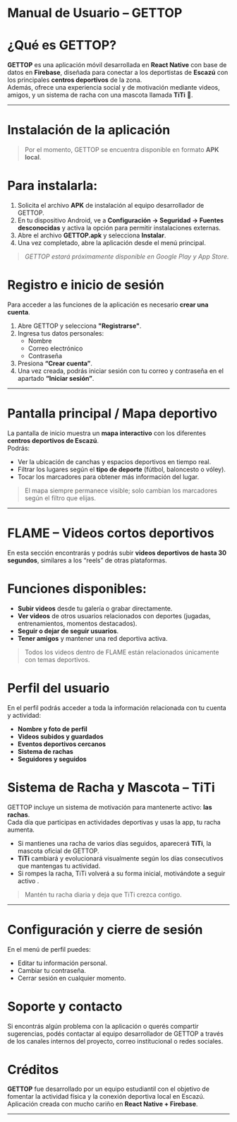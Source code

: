 # Manual de Usuario – GETTOP

# ¿Qué es GETTOP?

**GETTOP** es una aplicación móvil desarrollada en **React Native** con base de datos en **Firebase**, diseñada para conectar a los deportistas de **Escazú** con los principales **centros deportivos** de la zona.  
Además, ofrece una experiencia social y de motivación mediante videos, amigos, y un sistema de racha con una mascota llamada **TiTi** 🐒.

---

# Instalación de la aplicación

> Por el momento, GETTOP se encuentra disponible en formato **APK local**.

# Para instalarla:
1. Solicita el archivo **APK** de instalación al equipo desarrollador de GETTOP.  
2. En tu dispositivo Android, ve a **Configuración → Seguridad → Fuentes desconocidas** y activa la opción para permitir instalaciones externas.  
3. Abre el archivo **GETTOP.apk** y selecciona **Instalar**.  
4. Una vez completado, abre la aplicación desde el menú principal.  

> *GETTOP estará próximamente disponible en Google Play y App Store.*


# Registro e inicio de sesión

Para acceder a las funciones de la aplicación es necesario **crear una cuenta**.

1. Abre GETTOP y selecciona **"Registrarse"**.  
2. Ingresa tus datos personales:  
   - Nombre  
   - Correo electrónico  
   - Contraseña  
3. Presiona **“Crear cuenta”**.  
4. Una vez creada, podrás iniciar sesión con tu correo y contraseña en el apartado **“Iniciar sesión”**.

---

# Pantalla principal / Mapa deportivo

La pantalla de inicio muestra un **mapa interactivo** con los diferentes **centros deportivos de Escazú**.  
Podrás:

- Ver la ubicación de canchas y espacios deportivos en tiempo real.  
- Filtrar los lugares según el **tipo de deporte** (fútbol, baloncesto o vóley).  
- Tocar los marcadores para obtener más información del lugar.

>  El mapa siempre permanece visible; solo cambian los marcadores según el filtro que elijas.

---

# FLAME – Videos cortos deportivos

En esta sección encontrarás y podrás subir **videos deportivos de hasta 30 segundos**, similares a los “reels” de otras plataformas.

# Funciones disponibles:
- **Subir videos** desde tu galería o grabar directamente.  
- **Ver videos** de otros usuarios relacionados con deportes (jugadas, entrenamientos, momentos destacados).  
- **Seguir o dejar de seguir usuarios**.  
- **Tener amigos** y mantener una red deportiva activa.

> Todos los videos dentro de FLAME están relacionados únicamente con temas deportivos.


# Perfil del usuario

En el perfil podrás acceder a toda la información relacionada con tu cuenta y actividad:

- **Nombre y foto de perfil**  
- **Videos subidos y guardados**  
- **Eventos deportivos cercanos**  
- **Sistema de rachas**  
- **Seguidores y seguidos**



# Sistema de Racha y Mascota – TiTi

GETTOP incluye un sistema de motivación para mantenerte activo: **las rachas**.  
Cada día que participas en actividades deportivas y usas la app, tu racha aumenta.

- Si mantienes una racha de varios días seguidos, aparecerá **TiTi**, la mascota oficial de GETTOP.  
- **TiTi** cambiará y evolucionará visualmente según los días consecutivos que mantengas tu actividad.  
- Si rompes la racha, TiTi volverá a su forma inicial, motivándote a seguir activo .

> Mantén tu racha diaria y deja que TiTi crezca contigo.

---

# Configuración y cierre de sesión

En el menú de perfil puedes:
- Editar tu información personal.  
- Cambiar tu contraseña.  
- Cerrar sesión en cualquier momento.



# Soporte y contacto

Si encontrás algún problema con la aplicación o querés compartir sugerencias, podés contactar al equipo desarrollador de GETTOP a través de los canales internos del proyecto, correo institucional o redes sociales.



# Créditos

**GETTOP** fue desarrollado por un equipo estudiantil con el objetivo de fomentar la actividad física y la conexión deportiva local en Escazú.  
Aplicación creada con mucho cariño en **React Native + Firebase**.

---


